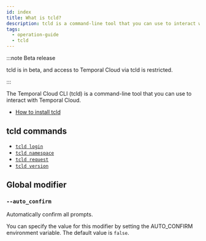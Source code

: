 ```yaml
---
id: index
title: What is tcld?
description: tcld is a command-line tool that you can use to interact with Temporal Cloud.
tags:
  - operation-guide
  - tcld
---
```


:::note Beta release

tcld is in beta, and access to Temporal Cloud via tcld is restricted.

:::

The Temporal Cloud CLI (tcld) is a command-line tool that you can use to interact with Temporal Cloud.

- [How to install tcld](/cloud/tcld/how-to-install-tcld)

## tcld commands

- [`tcld login`](/cloud/tcld/login)
- [`tcld namespace`](/cloud/tcld/namespace)
- [`tcld request`](/cloud/tcld/request)
- [`tcld version`](/cloud/tcld/version)

## Global modifier

### `--auto_confirm`

Automatically confirm all prompts. 

You can specify the value for this modifier by setting the AUTO_CONFIRM environment variable.
The default value is `false`.

